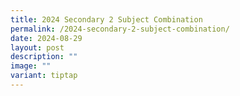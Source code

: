 ```yaml
---
title: 2024 Secondary 2 Subject Combination
permalink: /2024-secondary-2-subject-combination/
date: 2024-08-29
layout: post
description: ""
image: ""
variant: tiptap
---
```

